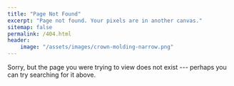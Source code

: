 ```yaml
---
title: "Page Not Found"
excerpt: "Page not found. Your pixels are in another canvas."
sitemap: false
permalink: /404.html
header:
    image: "/assets/images/crown-molding-narrow.png"
---
```


Sorry, but the page you were trying to view does not exist --- perhaps you can try searching for it above.

<script>
  var GOOG_FIXURL_LANG = 'en';
  var GOOG_FIXURL_SITE = '{{ site.url }}'
</script>
<script src="https://linkhelp.clients.google.com/tbproxy/lh/wm/fixurl.js">
</script>
